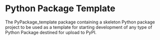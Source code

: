 # Python Package Template

The PyPackage_template package containing a skeleton Python package project to be used as a template for starting development of any type of Python Package destined for upload to PyPI.

